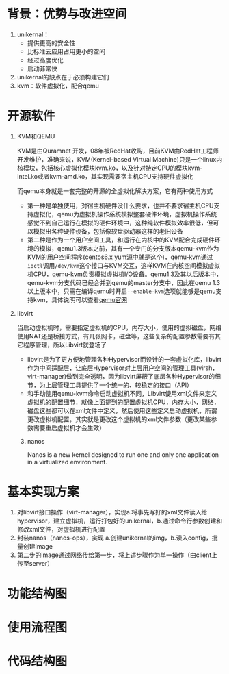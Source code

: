 # 背景：优势与改进空间

1. unikernal：
   - 提供更高的安全性
   - 比标准云应用占用更小的空间
   - 经过高度优化
   - 启动非常快
2. unikernal的缺点在于必须构建它们
3. kvm：软件虚拟化，配合qemu

# 开源软件

1. KVM和QEMU

    KVM是由Quramnet 开发，08年被RedHat收购，目前KVM由RedHat工程师开发维护，准确来说，KVM(Kernel-based Virtual Machine)只是一个linux内核模块，包括核心虚拟化模块kvm.ko，以及针对特定CPU的模块kvm-intel.ko或者kvm-amd.ko，其实现需要宿主机CPU支持硬件虚拟化
    
    而qemu本身就是一套完整的开源的全虚拟化解决方案，它有两种使用方式

    - 第一种是单独使用，对宿主机硬件没什么要求，也并不要求宿主机CPU支持虚拟化，qemu为虚拟机操作系统模拟整套硬件环境，虚拟机操作系统感觉不到自己运行在模拟的硬件环境中，这种纯软件模拟效率很低，但可以模拟出各种硬件设备，包括像软盘驱动器这样的老旧设备
    - 第二种是作为一个用户空间工具，和运行在内核中的KVM配合完成硬件环境的模拟，qemu1.3版本之前，其有一个专门的分支版本qemu-kvm作为KVM的用户空间程序(centos6.x yum源中就是这个)，qemu-kvm通过`ioctl`调用`/dev/kvm`这个接口与KVM交互，这样KVM在内核空间模拟虚拟机CPU，qemu-kvm负责模拟虚拟机I/O设备。qemu1.3及其以后版本中，qemu-kvm分支代码已经合并到qemu的master分支中，因此在qemu 1.3以上版本中，只需在编译qemu时开启`--enable-kvm`选项就能够是qemu支持kvm，具体说明可以查看[qemu官网](http://wiki.qemu.org/)
    
2. libvirt

    当启动虚拟机时，需要指定虚拟机的CPU，内存大小，使用的虚拟磁盘，网络使用NAT还是桥接方式，有几张网卡，磁盘等，这些复杂的配置参数需要有其它程序管理，所以Libvirt就登场了

    - libvirt是为了更方便地管理各种Hypervisor而设计的一套虚拟化库，libvirt作为中间适配层，让底层Hypervisor对上层用户空间的管理工具(virsh，virt-manager)做到完全透明，因为libvirt屏蔽了底层各种Hypervisor的细节，为上层管理工具提供了一个统一的、较稳定的接口（API）
    - 和手动使用qemu-kvm命令启动虚拟机不同，Libvirt使用xml文件来定义虚拟机的配置细节，就像上面提到的配置虚拟机CPU，内存大小，网络，磁盘这些都可以在xml文件中定义，然后使用这些定义启动虚拟机，所谓更改虚拟机配置，其实就是更改这个虚拟机的xml文件参数（更改某些参数需要重启虚拟机才会生效）
    
    
    
    3. nanos
    
       Nanos is a new kernel designed to run one and only one application in a virtualized environment.
    
       
    
    


# 基本实现方案

1. 对libvirt接口操作（virt-manager），实现a.将事先写好的xml文件读入给hypervisor，建立虚拟机，运行打包好的unikernal，b.通过命令行参数创建和修改xml文件，对虚拟机进行配置
2. 封装nanos（nanos-ops），实现 a.创建unikernal的img，b.读入config，批量创建image
3. 第二步的image通过网络传给第一步，将上述步骤作为单一操作（由client上传至server）


# 功能结构图
# 使用流程图

# 代码结构图